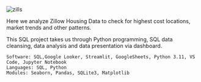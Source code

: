 
![zills](https://github.com/guzmanwolfrank/SQL/assets/29739578/2a4906af-8717-4d1c-9b71-10353198f6a8)


Here we analyze Zillow Housing Data to check for highest cost locations, market trends and other patterns. 

This SQL project takes us through Python programming, SQL data cleansing, data analysis and data presentation via dashboard.  



    Software: SQL,Google Looker, Streamlit, GoogleSheets, Python 3.11, VS Code, Jupyter Notebook
    Languages: SQL, Python
    Modules: Seaborn, Pandas, SQLite3, Matplotlib

